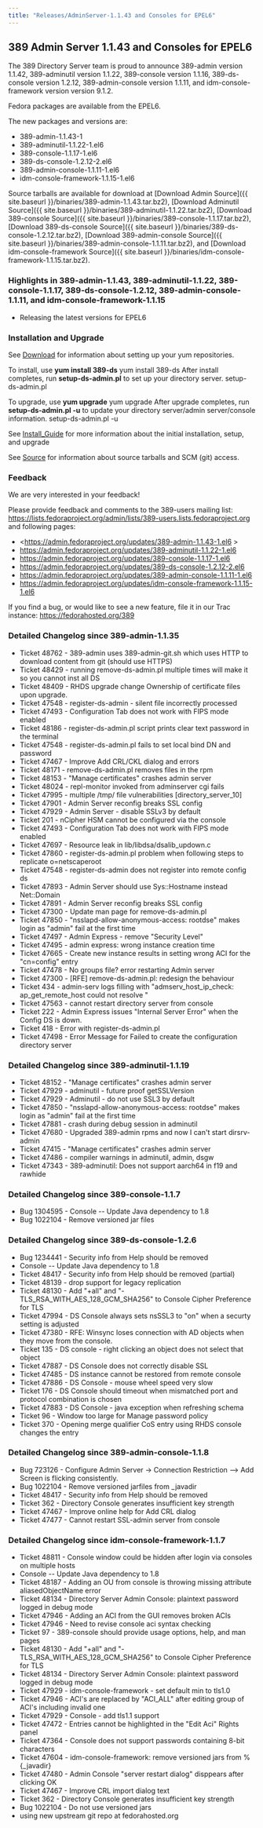 ```yaml
---
title: "Releases/AdminServer-1.1.43 and Consoles for EPEL6"
---
```

389 Admin Server 1.1.43 and Consoles for EPEL6
-----------------------------

The 389 Directory Server team is proud to announce 389-admin version 1.1.42, 389-adminutil version 1.1.22, 389-console version 1.1.16, 389-ds-console version 1.2.12, 389-admin-console version 1.1.11, and idm-console-framework version version 9.1.2.

Fedora packages are available from the EPEL6.

The new packages and versions are:

-   389-admin-1.1.43-1
-   389-adminutil-1.1.22-1.el6
-   389-console-1.1.17-1.el6
-   389-ds-console-1.2.12-2.el6
-   389-admin-console-1.1.11-1.el6
-   idm-console-framework-1.1.15-1.el6

Source tarballs are available for download at [Download Admin Source]({{ site.baseurl }}/binaries/389-admin-1.1.43.tar.bz2),
[Download Adminutil Source]({{ site.baseurl }}/binaries/389-adminutil-1.1.22.tar.bz2),
[Download 389-console Source]({{ site.baseurl }}/binaries/389-console-1.1.17.tar.bz2),
[Download 389-ds-console Source]({{ site.baseurl }}/binaries/389-ds-console-1.2.12.tar.bz2),
[Download 389-admin-console Source]({{ site.baseurl }}/binaries/389-admin-console-1.1.11.tar.bz2), and
[Download idm-console-framework Source]({{ site.baseurl }}/binaries/idm-console-framework-1.1.15.tar.bz2).

### Highlights in 389-admin-1.1.43, 389-adminutil-1.1.22, 389-console-1.1.17, 389-ds-console-1.2.12, 389-admin-console-1.1.11, and idm-console-framework-1.1.15

-   Releasing the latest versions for EPEL6

### Installation and Upgrade

See [Download](../download.html) for information about setting up your yum repositories.

To install, use **yum install 389-ds** yum install 389-ds After install completes, run **setup-ds-admin.pl** to set up your directory server. setup-ds-admin.pl

To upgrade, use **yum upgrade** yum upgrade After upgrade completes, run **setup-ds-admin.pl -u** to update your directory server/admin server/console information. setup-ds-admin.pl -u

See [Install\_Guide](../legacy/install-guide.html) for more information about the initial installation, setup, and upgrade

See [Source](../development/source.html) for information about source tarballs and SCM (git) access.

### Feedback

We are very interested in your feedback!

Please provide feedback and comments to the 389-users mailing list: <https://lists.fedoraproject.org/admin/lists/389-users.lists.fedoraproject.org> and following pages:

-   <https://admin.fedoraproject.org/updates/389-admin-1.1.43-1.el6 >
-   <https://admin.fedoraproject.org/updates/389-adminutil-1.1.22-1.el6>
-   <https://admin.fedoraproject.org/updates/389-console-1.1.17-1.el6>
-   <https://admin.fedoraproject.org/updates/389-ds-console-1.2.12-2.el6>
-   <https://admin.fedoraproject.org/updates/389-admin-console-1.1.11-1.el6>
-   <https://admin.fedoraproject.org/updates/idm-console-framework-1.1.15-1.el6>

If you find a bug, or would like to see a new feature, file it in our Trac instance: <https://fedorahosted.org/389>

### Detailed Changelog since 389-admin-1.1.35

-   Ticket 48762 - 389-admin uses 389-admin-git.sh which uses HTTP to download content from git (should use HTTPS)
-   Ticket 48429 - running remove-ds-admin.pl multiple times will make it so you cannot inst all DS
-   Ticket 48409 - RHDS upgrade change Ownership of certificate files upon upgrade.
-   Ticket 47548 - register-ds-admin - silent file incorrectly processed
-   Ticket 47493 - Configuration Tab does not work with FIPS mode enabled
-   Ticket 48186 - register-ds-admin.pl script prints clear text password in the terminal
-   Ticket 47548 - register-ds-admin.pl fails to set local bind DN and password
-   Ticket 47467 - Improve Add CRL/CKL dialog and errors
-   Ticket 48171 - remove-ds-admin.pl removes files in the rpm
-   Ticket 48153 - "Manage certificates" crashes admin server
-   Ticket 48024 - repl-monitor invoked from adminserver cgi fails
-   Ticket 47995 - multiple /tmp/ file vulnerabilities [directory_server_10]
-   Ticket 47901 - Admin Server reconfig breaks SSL config
-   Ticket 47929 - Admin Server - disable SSLv3 by default
-   Ticket 201   - nCipher HSM cannot be configured via the console
-   Ticket 47493 - Configuration Tab does not work with FIPS mode enabled
-   Ticket 47697 - Resource leak in lib/libdsa/dsalib_updown.c
-   Ticket 47860 - register-ds-admin.pl problem when following steps to replicate o=netscaperoot
-   Ticket 47548 - register-ds-admin does not register into remote config ds
-   Ticket 47893 - Admin Server should use Sys::Hostname instead Net::Domain
-   Ticket 47891 - Admin Server reconfig breaks SSL config
-   Ticket 47300 - Update man page for remove-ds-admin.pl
-   Ticket 47850 - "nsslapd-allow-anonymous-access: rootdse" makes login as "admin" fail at the first time
-   Ticket 47497 - Admin Express - remove "Security Level"
-   Ticket 47495 - admin express: wrong instance creation time
-   Ticket 47665 - Create new instance results in setting wrong ACI for the "cn=config" entry
-   Ticket 47478 - No groups file? error restarting Admin server
-   Ticket 47300 - [RFE] remove-ds-admin.pl: redesign the behaviour
-   Ticket 434   - admin-serv logs filling with "admserv_host_ip_check: ap_get_remote_host could not resolve <ip address>"
-   Ticket 47563 - cannot restart directory server from console
-   Ticket 222   - Admin Express issues "Internal Server Error" when the Config DS is down.
-   Ticket 418   - Error with register-ds-admin.pl
-   Ticket 47498 - Error Message for Failed to create the configuration directory server

### Detailed Changelog since 389-adminutil-1.1.19

-   Ticket 48152 - "Manage certificates" crashes admin server
-   Ticket 47929 - adminutil - future proof getSSLVersion
-   Ticket 47929 - Adminutil - do not use SSL3 by default
-   Ticket 47850 - "nsslapd-allow-anonymous-access: rootdse" makes login as "admin" fail at the first time
-   Ticket 47881 - crash during debug session in adminutil
-   Ticket 47680 - Upgraded 389-admin rpms and now I can't start dirsrv-admin
-   Ticket 47415 - "Manage certificates" crashes admin server
-   Ticket 47486 - compiler warnings in adminutil, admin, dsgw
-   Ticket 47343 - 389-adminutil: Does not support aarch64 in f19 and rawhide

### Detailed Changelog since 389-console-1.1.7

-   Bug 1304595 - Console -- Update Java dependency to 1.8
-   Bug 1022104 - Remove versioned jar files

### Detailed Changelog since 389-ds-console-1.2.6

-   Bug 1234441 - Security info from Help should be removed
-   Console -- Update Java dependency to 1.8
-   Ticket 48417 - Security info from Help should be removed (partial)
-   Ticket 48139 - drop support for legacy replication
-   Ticket 48130 - Add "+all" and "-TLS_RSA_WITH_AES_128_GCM_SHA256" to Console Cipher Preference for TLS
-   Ticket 47994 - DS Console always sets nsSSL3 to "on" when a securty setting is adjusted
-   Ticket 47380 - RFE: Winsync loses connection with AD objects when they move from the console.
-   Ticket 135   - DS console - right clicking an object does not select that object
-   Ticket 47887 - DS Console does not correctly disable SSL
-   Ticket 47485 - DS instance cannot be restored from remote console
-   Ticket 47886 - DS Console - mouse wheel speed very slow
-   Ticket 176   - DS Console should timeout when mismatched port and protocol combination is chosen
-   Ticket 47883 - DS Console - java exception when refreshing  schema
-   Ticket 96    - Window too large for Manage password policy
-   Ticket 370   - Opening merge qualifier CoS entry using RHDS console changes the entry

### Detailed Changelog since 389-admin-console-1.1.8

-   Bug 723126   - Configure Admin Server -> Connection Restriction --> Add Screen is flicking consistently.
-   Bug 1022104  - Remove versioned jarfiles from _javadir
-   Ticket 48417 - Security info from Help should be removed
-   Ticket 362   - Directory Console generates insufficient key strength
-   Ticket 47467 - Improve online help for Add CRL dialog
-   Ticket 47477 - Cannot restart SSL-admin server from console

### Detailed Changelog since idm-console-framework-1.1.7

-   Ticket 48811 - Console window could be hidden after login via consoles on multiple hosts
-   Console -- Update Java dependency to 1.8
-   Ticket 48187 - Adding an OU from console is throwing missing attribute aliasedObjectName error
-   Ticket 48134 - Directory Server Admin Console: plaintext password logged in debug mode
-   Ticket 47946 - Adding an ACI from the GUI removes broken ACIs
-   Ticket 47946 - Need to revise console aci syntax checking
-   Ticket 97    - 389-console should provide usage options, help, and man pages
-   Ticket 48130 - Add "+all" and "-TLS_RSA_WITH_AES_128_GCM_SHA256" to Console Cipher Preference for TLS
-   Ticket 48134 - Directory Server Admin Console: plaintext password logged in debug mode
-   Ticket 47929 - idm-console-framework - set default min to tls1.0
-   Ticket 47946 - ACI's are replaced by "ACI_ALL" after editing group of ACI's including invalid one
-   Ticket 47929 - Console - add tls1.1 support
-   Ticket 47472 - Entries cannot be highlighted in the "Edit Aci" Rights panel
-   Ticket 47364 - Console does not support passwords containing  8-bit characters
-   Ticket 47604 - idm-console-framework: remove versioned jars from %{_javadir}
-   Ticket 47480 - Admin Console "server restart dialog" disppears after clicking OK
-   Ticket 47467 - Improve CRL import dialog text
-   Ticket 362   - Directory Console generates insufficient key strength
-   Bug 1022104 - Do not use versioned jars
-   using new upstream git repo at fedorahosted.org


